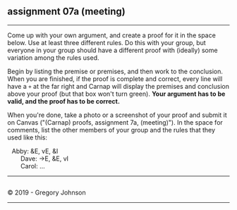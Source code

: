 ## assignment 07a (meeting)

---

Come up with your own argument, and create a proof for it in the space below. Use at least three different rules. Do this with your group, but everyone in your group should have a different proof with (ideally) some variation among the rules used.

Begin by listing the premise or premises, and then work to the conclusion. When you are finished, if the proof is complete and correct, every line will have a `+` at the far right and Carnap will display the premises and conclusion above your proof (but that box won't turn green). **Your argument has to be valid, and the proof has to be correct.**

When you're done, take a photo or a screenshot of your proof and submit it on Canvas ("(Carnap) proofs, assignment 7a, (meeting)"). In the space for comments, list the other members of your group and the rules that they used like this:

<p style="margin-left: 30px; text-indent: -20px;">Abby: &E, vE, &I<br>
Dave: ->E, &E, vI<br>
Carol: ... <br></p>

---

~~~{.Playground .JohnsonSL init="now" options="fonts tabindent render resize" guides="fitch"}
~~~

<p>&copy; 2019 - <script>document.write(new Date().getFullYear())</script> Gregory Johnson</p>

---
 
